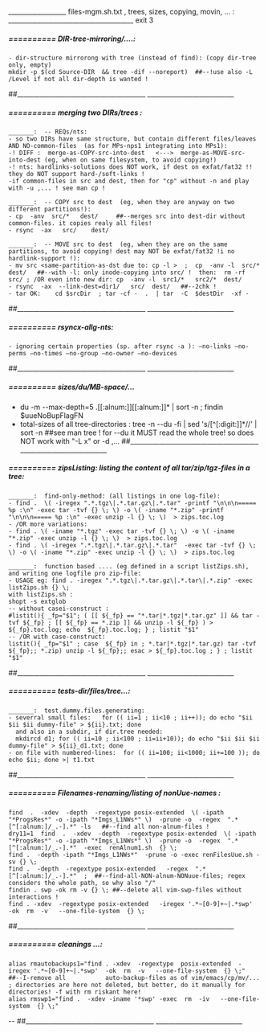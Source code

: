 __________________  files-mgm.sh.txt , trees, sizes, copying, movin, ... : _______________________________________
exit 3


#####  ==========  DIR-tree-mirroring/....: 
    - dir-structure mirrorong with tree (instead of find): (copy dir-tree only, empty)
    mkdir -p $(cd Source-DIR  && tree -dif --noreport)  ##--!use also -L /Level if not all dir-depth is wanted !
##________________________________________  ___________________________


#####  ==========  merging two DIRs/trees :

	_______:  -- REQs/nts:
	- so two DIRs have same structure, but contain different files/leaves AND NO-common-files  (as for MPs-nps1 integrating into MPs1):
	-! DIFF :  merge-as-COPY-src-into-dest   <--->  merge-as-MOVE-src-into-dest (eg, when on same filesystem, to avoid copying!)
	-! nts: hardlinks-solutions does NOT work, if dest on exfat/fat32 !! they do NOT support hard-/soft-links !
	-if common-files in src and dest, then for "cp" without -n and play with -u ,... ! see man cp !

	_______:  -- COPY src to dest  (eg, when they are anyway on two different partitions!):
	- cp  -anv  src/*   dest/     ##--merges src into dest-dir without common-files. it copies realy all files!
	- rsync  -ax   src/    dest/

	_______:  -- MOVE src to dest  (eg, when they are on the same partitions, to avoid copying! dest may NOT be exfat/fat32 !i no hardlink-support !):
	- mv src <same-partition-as-dst due to: cp -l >  ;  cp  -anv -l  src/*   dest/   ##--with -l: only inode-copying into src/ !  then:  rm -rf src/ ; /OR even into new dir: cp  -anv -l  src1/*   src2/*  dest/
	- rsync  -ax  --link-dest=dir1/   src/  dest/   ##--2chk !
	- tar OK:    cd $srcDir  ; tar -cf -  .  | tar  -C  $destDir  -xf -
##________________________________________  ___________________________



#####  ==========  rsyncx-allg-nts:
    - ignoring certain properties (sp. after rsync -a ): –no-links –no-perms –no-times –no-group –no-owner –no-devices
##________________________________________  ___________________________


#####  ==========  sizes/du/MB-space/...
- du -m --max-depth=5 .[[:alnum:]][[:alnum:]]* | sort -n    ;  findin $uueNoBupFlagFN
- total-sizes of all tree-directories :  tree -n   --du -fi | sed 's/[^[:digit:]]*//'  |  sort -n   ##see man tree ! for --du it MUST read the whole tree! so does NOT work with "-L x" or -d ,...
##________________________________________  ___________________________


#####  ==========  zipsListing:  listing the content of all tar/zip/tgz-files in a tree:

	_______:  find-only-method: (all listings in one log-file):
	- find .  \( -iregex ".*.tgz\|.*.tar.gz\|.*.tar" -printf "\n\n\n===== %p :\n" -exec tar -tvf {} \; \) -o \( -iname "*.zip" -printf "\n\n\n===== %p :\n" -exec unzip -l {} \; \)  > zips.toc.log
	- /OR more variations:
	- find . \( -iname "*.tgz" -exec tar -tvf {} \; \) -o \( -iname "*.zip" -exec unzip -l {} \; \)  > zips.toc.log
	- find . \( -iregex ".*.tgz\|.*.tar.gz\|.*.tar"  -exec tar -tvf {} \; \) -o \( -iname "*.zip" -exec unzip -l {} \; \)  > zips.toc.log

	_______:  function based .... (eg defined in a script listZips.sh), and writing one logfile pro zip-file:
	- USAGE eg: find . -iregex ".*.tgz\|.*.tar.gz\|.*.tar\|.*.zip" -exec listZips.sh {} \;
	with listZips.sh : 
	shopt -s extglob
	-- without casei-construct :
	#listit(){ _fp="$1"; ( [[ ${_fp} == "*.tar|*.tgz|*.tar.gz" ]] && tar -tvf ${_fp} ; [[ ${_fp} == *.zip ]] && unzip -l ${_fp} ) > ${_fp}.toc.log; echo  ${_fp}.toc.log; } ; listit "$1"
	-- /OR with case-construct:
	listit(){ _fp="$1" ; case  ${_fp} in ; *.tar|*.tgz|*.tar.gz) tar -tvf ${_fp};; *.zip) unzip -l ${_fp};; esac > ${_fp}.toc.log ; } ; listit "$1"
##________________________________________  ___________________________


#####  ==========  tests-dir/files/tree...:

	_______:  test.dummy.files.generating:
	- severral small files:   for (( ii=1 ; ii<10 ; ii++)); do echo "$ii $ii $ii dummy-file" > ${ii}.txt; done
	  and also in a subdir, if dir.tree needed:
	  mkdircd d1; for (( ii=10 ; ii<100 ; ii=ii+10)); do echo "$ii $ii $ii dummy-file" > ${ii}_d1.txt; done
	- on file with numbered-lines:  for (( ii=100; ii<1000; ii+=100 )); do echo $ii; done >| t1.txt
##________________________________________  ___________________________


#####  ==========  Filenames-renaming/listing of nonUue-names :

    find  .  -xdev  -depth  -regextype posix-extended  \( -ipath "*ProgsRes*" -o -ipath "*Imgs_L1NWs*" \)  -prune -o  -regex  ".*[^[:alnum:]/_.-].*" -ls   ##--find all non-alnum-files !
    dry11=1  find  .  -xdev  -depth  -regextype posix-extended  \( -ipath "*ProgsRes*" -o -ipath "*Imgs_L1NWs*" \)  -prune -o  -regex  ".*[^[:alnum:]/_.-].*"  -exec  renAlnum1.sh  {} \;
    find .  -depth -ipath "*Imgs_L1NWs*"  -prune -o -exec renFilesUue.sh -sv {} \;
    find .  -depth  -regextype posix-extended   -regex  ".*[^[:alnum:]/_.-].*"  ;  ##--find-all-NON-alnum-NONuue-files; regex considers the whole path, so why also "/"
    findin . swp -ok rm -v {} \; ##--delete all vim-swp-files without interactions !
    find . -xdev  -regextype posix-extended   -iregex '.*~[0-9]+~|.*swp'   -ok  rm  -v   --one-file-system  {} \;
##________________________________________  ___________________________


#####  ==========  cleanings ...:
    alias rmautobackups1="find . -xdev  -regextype  posix-extended  -iregex '.*~[0-9]+~|.*swp'  -ok  rm  -v   --one-file-system  {} \;"  ##--I-remove all           auto-backup-files as of vim/emacs/cp/mv/... ; directories are here not deleted, but better, do it manually for directories! -f with rm riskant here!
    alias rmswp1="find .  -xdev -iname '*swp' -exec  rm  -iv   --one-file-system  {} \;"
--
##________________________________________  ___________________________

